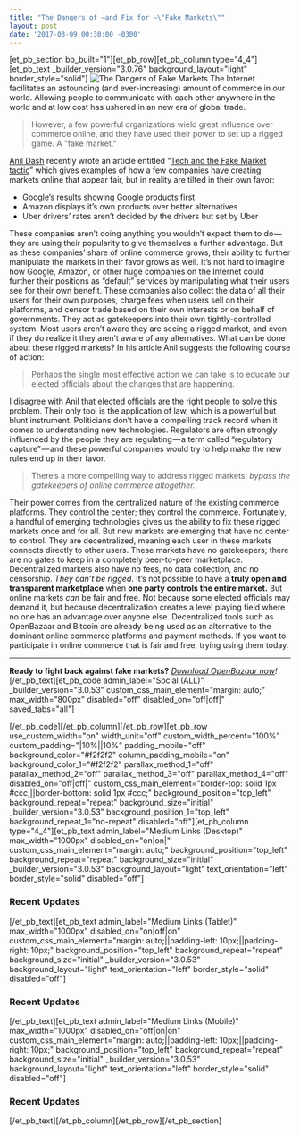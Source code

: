 ```yaml
---
title: "The Dangers of —and Fix for —\"Fake Markets\"" 
layout: post
date: '2017-03-09 00:30:00 -0300'
---
```

        
\[et\_pb\_section bb\_built="1"\]\[et\_pb\_row\]\[et\_pb\_column type="4\_4"\]\[et\_pb\_text \_builder\_version="3.0.76" background\_layout="light" border\_style="solid"\] ![The Dangers of Fake Markets](https://www.openbazaar.org/wp-content/uploads/2017/03/The-Dangers-of-Fake-Markets-1024x512.png) The Internet facilitates an astounding (and ever-increasing) amount of commerce in our world. Allowing people to communicate with each other anywhere in the world and at low cost has ushered in an new era of global trade.

> However, a few powerful organizations wield great influence over commerce online, and they have used their power to set up a rigged game. A "fake market."

[Anil Dash](https://medium.com/@anildash) recently wrote an article entitled “[Tech and the Fake Market tactic](https://medium.com/humane-tech/tech-and-the-fake-market-tactic-8bd386e3d382#.fcq9l9iim)” which gives examples of how a few companies have creating markets online that appear fair, but in reality are tilted in their own favor:

*   Google’s results showing Google products first
*   Amazon displays it’s own products over better alternatives
*   Uber drivers’ rates aren’t decided by the drivers but set by Uber

These companies aren’t doing anything you wouldn’t expect them to do — they are using their popularity to give themselves a further advantage. But as these companies’ share of online commerce grows, their ability to further manipulate the markets in their favor grows as well. It’s not hard to imagine how Google, Amazon, or other huge companies on the Internet could further their positions as “default” services by manipulating what their users see for their own benefit. These companies also collect the data of all their users for their own purposes, charge fees when users sell on their platforms, and censor trade based on their own interests or on behalf of governments. They act as gatekeepers into their own tightly-controlled system. Most users aren’t aware they are seeing a rigged market, and even if they do realize it they aren’t aware of any alternatives. What can be done about these rigged markets? In his article Anil suggests the following course of action:

> Perhaps the single most effective action we can take is to educate our elected officials about the changes that are happening.

I disagree with Anil that elected officials are the right people to solve this problem. Their only tool is the application of law, which is a powerful but blunt instrument. Politicians don’t have a compelling track record when it comes to understanding new technologies. Regulators are often strongly influenced by the people they are regulating — a term called “regulatory capture” — and these powerful companies would try to help make the new rules end up in their favor.

> There’s a more compelling way to address rigged markets: _bypass the gatekeepers of online commerce altogether._

Their power comes from the centralized nature of the existing commerce platforms. They control the center; they control the commerce. Fortunately, a handful of emerging technologies gives us the ability to fix these rigged markets once and for all. But new markets are emerging that have no center to control. They are decentralized, meaning each user in these markets connects directly to other users. These markets have no gatekeepers; there are no gates to keep in a completely peer-to-peer marketplace. Decentralized markets also have no fees, no data collection, and no censorship. _They can’t be rigged_. It’s not possible to have a **truly open and transparent marketplace** when **one party controls the entire market.** But online markets _can_ be fair and free. Not because some elected officials may demand it, but because decentralization creates a level playing field where no one has an advantage over anyone else. Decentralized tools such as OpenBazaar and Bitcoin are already being used as an alternative to the dominant online commerce platforms and payment methods. If you want to participate in online commerce that is fair and free, trying using them today.

* * *

**Ready to fight back against fake markets?** _[Download OpenBazaar now](http://openbazaar.org/)!_   \[/et\_pb\_text\]\[et\_pb\_code admin\_label="Social (ALL)" \_builder\_version="3.0.53" custom\_css\_main\_element="margin: auto;" max\_width="800px" disabled="off" disabled\_on="off|off|" saved\_tabs="all"\]<div width="100%" style="margin: 0 auto !important;"><!-- \[et\_pb\_line\_break\_holder\] --><!-- \[et\_pb\_line\_break\_holder\] --><div class="a2a\_kit a2a\_kit\_size\_32 a2a\_default\_style"><!-- \[et\_pb\_line\_break\_holder\] --> <a class="a2a\_button\_tumblr"></a><!-- \[et\_pb\_line\_break\_holder\] --> <a class="a2a\_button\_facebook"></a><!-- \[et\_pb\_line\_break\_holder\] --> <a class="a2a\_button\_twitter"></a><!-- \[et\_pb\_line\_break\_holder\] --> <a class="a2a\_dd" href="https://www.addtoany.com/share"></a><!-- \[et\_pb\_line\_break\_holder\] --></div><!-- \[et\_pb\_line\_break\_holder\] --><!-- \[et\_pb\_line\_break\_holder\] --><script async src="https://static.addtoany.com/menu/page.js"></script><!-- \[et\_pb\_line\_break\_holder\] --><!-- \[et\_pb\_line\_break\_holder\] --></div>\[/et\_pb\_code\]\[/et\_pb\_column\]\[/et\_pb\_row\]\[et\_pb\_row use\_custom\_width="on" width\_unit="off" custom\_width\_percent="100%" custom\_padding="|10%||10%" padding\_mobile="off" background\_color="#f2f2f2" column\_padding\_mobile="on" background\_color\_1="#f2f2f2" parallax\_method\_1="off" parallax\_method\_2="off" parallax\_method\_3="off" parallax\_method\_4="off" disabled\_on="off|off|" custom\_css\_main\_element="border-top: solid 1px #ccc;||border-bottom: solid 1px #ccc;" background\_position="top\_left" background\_repeat="repeat" background\_size="initial" \_builder\_version="3.0.53" background\_position\_1="top\_left" background\_repeat\_1="no-repeat" disabled="off"\]\[et\_pb\_column type="4\_4"\]\[et\_pb\_text admin\_label="Medium Links (Desktop)" max\_width="1000px" disabled\_on="on|on|" custom\_css\_main\_element="margin: auto;" background\_position="top\_left" background\_repeat="repeat" background\_size="initial" \_builder\_version="3.0.53" background\_layout="light" text\_orientation="left" border_style="solid" disabled="off"\]

### Recent Updates

\[/et\_pb\_text\]\[et\_pb\_text admin\_label="Medium Links (Tablet)" max\_width="1000px" disabled\_on="on|off|on" custom\_css\_main\_element="margin: auto;||padding-left: 10px;||padding-right: 10px;" background\_position="top\_left" background\_repeat="repeat" background\_size="initial" \_builder\_version="3.0.53" background\_layout="light" text\_orientation="left" border_style="solid" disabled="off"\]

### Recent Updates

\[/et\_pb\_text\]\[et\_pb\_text admin\_label="Medium Links (Mobile)" max\_width="1000px" disabled\_on="off|on|on" custom\_css\_main\_element="margin: auto;||padding-left: 10px;||padding-right: 10px;" background\_position="top\_left" background\_repeat="repeat" background\_size="initial" \_builder\_version="3.0.53" background\_layout="light" text\_orientation="left" border_style="solid" disabled="off"\]

### Recent Updates

\[/et\_pb\_text\]\[/et\_pb\_column\]\[/et\_pb\_row\]\[/et\_pb\_section\]